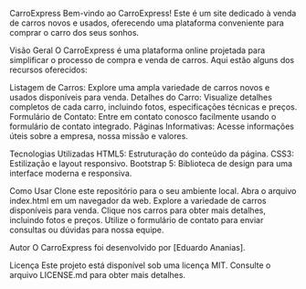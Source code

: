 CarroExpress
Bem-vindo ao CarroExpress! Este é um site dedicado à venda de carros novos e usados, oferecendo uma plataforma conveniente para comprar o carro dos seus sonhos.

Visão Geral
O CarroExpress é uma plataforma online projetada para simplificar o processo de compra e venda de carros. Aqui estão alguns dos recursos oferecidos:

Listagem de Carros: Explore uma ampla variedade de carros novos e usados disponíveis para venda.
Detalhes do Carro: Visualize detalhes completos de cada carro, incluindo fotos, especificações técnicas e preços.
Formulário de Contato: Entre em contato conosco facilmente usando o formulário de contato integrado.
Páginas Informativas: Acesse informações úteis sobre a empresa, nossa missão e valores.

Tecnologias Utilizadas
HTML5: Estruturação do conteúdo da página.
CSS3: Estilização e layout responsivo.
Bootstrap 5: Biblioteca de design para uma interface moderna e responsiva.

Como Usar
Clone este repositório para o seu ambiente local.
Abra o arquivo index.html em um navegador da web.
Explore a variedade de carros disponíveis para venda.
Clique nos carros para obter mais detalhes, incluindo fotos e preços.
Utilize o formulário de contato para enviar consultas ou dúvidas para nossa equipe.

Autor
O CarroExpress foi desenvolvido por [Eduardo Ananias].

Licença
Este projeto está disponível sob uma licença MIT. Consulte o arquivo LICENSE.md para obter mais detalhes.